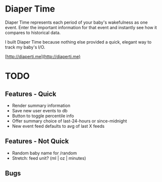 # Diaper Time

Diaper Time represents each period of your baby's wakefulness as one event. Enter the important information for that event and instantly see how it compares to historical data.

I built Diaper Time because nothing else provided a quick, elegant way to track my baby's I/O.

[http://diaperti.me](http://diaperti.me)

# TODO

## Features - Quick

- Render summary information
- Save new user events to db
- Button to toggle percentile info
- Offer summary choice of last-24-hours or since-midnight
- New event feed defaults to avg of last X feeds

## Features - Not Quick

- Random baby name for /random
- Stretch: feed unit? (ml | oz | minutes)

## Bugs
